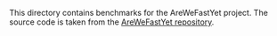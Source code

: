 This directory contains benchmarks for the AreWeFastYet project.
The source code is taken from the [AreWeFastYet repository](https://github.com/mozilla/arewefastyet/blob/master/benchmarks/v8-v7).
